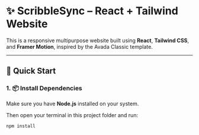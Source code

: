 # ✨ ScribbleSync – React + Tailwind Website

This is a responsive multipurpose website built using **React**, **Tailwind CSS**, and **Framer Motion**, inspired by the Avada Classic template.

---

## 🚀 Quick Start

### 1. 📦 Install Dependencies

Make sure you have **Node.js** installed on your system.

Then open your terminal in this project folder and run:

```bash
npm install
